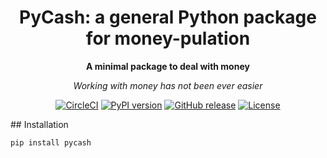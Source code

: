 
<div align="center">

# PyCash: a general Python package for money-pulation
**A minimal package to deal with money**

*Working with money has not been ever easier*

[![CircleCI](https://circleci.com/gh/urbamt/urbamt/tree/master.svg?style=svg)](https://circleci.com/gh/pycash/pycash/tree/master)
[![PyPI version](https://badge.fury.io/py/pycash.svg)](https://badge.fury.io/py/pycash)
[![GitHub release](https://img.shields.io/github/release/pycash/pycash.svg)](https://GitHub.com/pycash/releases/)
[![License](https://img.shields.io/badge/License-Apache%202.0-blue.svg)](https://github.com/pycash/pycash/blob/master/LICENSE)

</div>
## Installation

```bash
pip install pycash
```